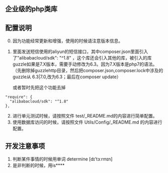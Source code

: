 企业级的php类库
--

## 配置说明

0. 因为功能经常更新和增强，使用的时候请注意版本信息。

1. 里面发送短信使用的aliyun的短信接口，其中composer.json里面引入了"alibabacloud/sdk": "^1.8"
   ，这个库还会引入其他的库，被引入的库guzzle如果是7.X版本，需要手动修改为6.3。因为7.X版本是php7的语法。
   （先删除掉guzzlehttp目录，然后把composer.json,composer.lock中涉及的guzzle从 6.3|7.0,改为6.3；最后在composer update）

   或者暂时先把这个功能去掉

```shell
"require": {
  "alibabacloud/sdk": "^1.8"
},
```

2. 进行单元测试时候，请按照文件 test/_README.md的内容进行简单配置。
3. 使用数据库访问的时候，请按照文件 Utils/Config/_README.md 的内容进行配置。

## 开发注意事项

1. 判断某件事情的时候用单词 determine [dɪ'tɜːrmɪn]
2. 是非判断的时候，用is****
